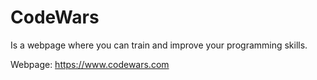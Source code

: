 # CodeWars
Is a webpage where you can train and improve your programming skills.

Webpage: https://www.codewars.com
